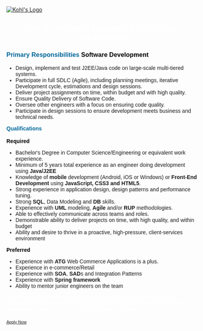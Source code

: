<html lang="en">
<body>
	<a href="http://kohlscareers.com/"> 
		<img src="http://kohlscareers.com/wp-content/uploads/copy-kohls-careers.png" alt="Kohl's Logo"/>
	</a>
	<div id="main">
		<span style="color: #ffffff">
			<font style="font-family: arial, sans-serif" align="center" background= "color: #008599"><strong><h2>JAVA Sr. Software Engineer (Mobile Team - Milpitas, CA)</h2></strong></font>
		</span>
	</div>
		<span style="background: white"> 
			<span style="color: #006699">
				<font style="font-family: arial, sans-serif">
					<h3><strong>Primary Responsibilities</strong>
				</font>
			</span>
		</span>
		<span style="color: black">
			<font style="font-family: arial, sans-serif">
				<span style="background: white">
					<strong>Software Development</strong></h3>
				</span>
			</font>
		</span>
	<ul dir="ltr">
		<font style="font-family: arial, sans-serif">
			<font style="font-size: default">
				<li>Design, implement and test J2EE/Java code on large-scale multi-tiered systems.</li>
				<li>Participate in full SDLC (Agile), including planning meetings, iterative Development cycle, estimations and design sessions.</li>
				<li>Deliver project assignments on time, within budget and with high quality.</li>
				<li>Ensure Quality Delivery of Software Code.</li>
				<li>Oversee other engineers with a focus on ensuring code quality.</li>
				<li>Participate in design sessions to ensure development meets business and technical needs.</li>
			</font>
		</font>
	</ul>
		<span style="background: white">
			<span style="color: #006699">
				<font style="font-family: arial, sans-serif">
					<font style="font-size: default"><strong>Qualifications</strong></font>
				</font>
			</span>
		</span>	
		<br>
		<br>
		<span style="color: black">
			<font style="font-family: arial, sans-serif">
				<span style="background: white">
					<font style="font-size: default"><strong>Required</strong></font>
				</span>
			</font>
		</span>
	<ul dir="ltr">
		<font style="font-family: arial, sans-serif">
			<font style="font-size: default">
				<li>Bachelor's Degree in Computer Science/Engineering or equivalent work experience.</li>
				<li>Minimum of 5 years total experience as an engineer doing development using <strong>Java/J2EE</strong></li>
				<li>Knowledge of <strong>mobile</strong> development (Android, iOS or Windows) or<strong> Front-End Development </strong>using <strong>JavaScript, CSS3 and HTML5</strong>.</li>
				<li>Strong experience in application design, design patterns and performance tuning.</li>
				<li>Strong <strong>SQL</strong>, Data Modeling and <strong>DB</strong> skills.</li>
				<li>Experience with <strong>UML</strong> modeling, <strong>Agile</strong> and/or <strong>RUP</strong> methodologies.</li>
				<li>Able to effectively communicate across teams and roles.</li>
				<li>Demonstrable ability to deliver projects on time, with high quality, and within budget</li>
				<li>Ability and desire to thrive in a proactive, high-pressure, client-services environment</li>
			</font>
		</font>
	</ul>
		<span style="background: white">
			<span style="color: black">
				<font style="font-family: arial, sans-serif">
					<font style="font-size: default"><strong>Preferred</strong></font>
				</font>
			</span>
		</span>
	<ul dir="ltr">
		<font style="font-family: arial, sans-serif">
			<font style="font-size: default">
				<li>Experience with <strong>ATG</strong> Web Commerce Applications is a plus.</li>
				<li>Experience in e-commerce/Retail</li>
				<li>Experience with <strong>SOA</strong>, <strong>SAD</strong>s and Integration Patterns</li>
				<li>Experience with <strong>Spring</strong><strong> framework</strong></li>
				<li>Ability to mentor junior engineers on the team</li>
			</font>
		</font>
	</ul>
		<div id="footer" style="line-height: 16px; font-family: 'Lucida Grande', 'Lucida Sans', Verdana, Georgia, Helvetica, Arial; font-size: 11px">
		<p style="padding-bottom: 2px">
			<span style="color: #ffffff">
				<font style="font-family: arial, sans-serif">
					<font style="font-size: small">This describes general information about the position however should not be considered comprehensive. Our company reserves the right to modify job duties or descriptions at any time. This is not an employment contract.</font>
				</font>
			</span>
<br>
<br>
	<a href="https://sjobs.brassring.com/1033/asp/tg/GQLogin.asp?SID=^KNz9H1/Uupf7aDnFf6PHKqlDscBRJN6K2S9IfrpO5Tqzmf3Ibr4zmHba_slp_rhc_dM_slp_rhc_rw4y&fjd=true&referer=&gqid=445&jobinfo=__321176|1|445__&applycount=1&type=search_jobdetail" class="button" target="_blank">Apply Now</a>
		</p>
	</div>
	</body>
</html>
